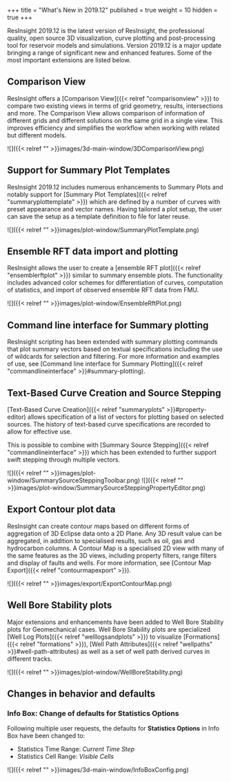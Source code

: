 +++
title = "What's New in 2019.12"
published = true
weight = 10
hidden = true
+++

ResInsight 2019.12 is the latest version of ResInsight, the professional quality, open source 3D visualization, curve plotting and post-processing tool for reservoir models and simulations.
Version 2019.12 is a major update bringing a range of significant new and enhanced features. 
Some of the most important extensions are listed below.


## Comparison View

ResInsight offers a [Comparison View]({{< relref "comparisonview" >}}) to compare two existing views in terms of grid geometry, results, intersections and more. The Comparison View allows comparison of information of different grids and different solutions on the same grid in a single view. This improves efficiency and simplifies the workflow when working with related but different models. 

![]({{< relref "" >}}images/3d-main-window/3DComparisonView.png)


## Support for Summary Plot Templates

ResInsight 2019.12 includes numerous enhancements to Summary Plots and notably support for 
[Summary Plot Templates]({{< relref "summaryplottemplate" >}}) which are defined by a number of curves with preset appearance and vector names. 
Having tailored a plot setup, the user can save the setup as a template definition to file for later reuse.

![]({{< relref "" >}}images/plot-window/SummaryPlotTemplate.png)


## Ensemble RFT data import and plotting

ResInsight allows the user to create a [ensemble RFT plot]({{< relref "ensemblerftplot" >}}) similar to summary ensemble plots. The functionality includes advanced color schemes for differentiation of curves, computation of statistics, and import of observed ensemble RFT data from FMU.

![]({{< relref "" >}}images/plot-window/EnsembleRftPlot.png)


## Command line interface for Summary plotting

ResInsight scripting has been extended with summary plotting commands that plot summary vectors based on textual specifications including the use of wildcards for selection and filtering. For more information and examples of use, see [Command line interface for Summary Plotting]({{< relref "commandlineinterface" >}}#summary-plotting).


## Text-Based Curve Creation and Source Stepping

[Text-Based Curve Creation]({{< relref "summaryplots" >}}#property-editor) allows specification of a list of vectors for plotting based on selected sources. The history of text-based curve specifications are recorded to allow for effective use.

This is possible to combine with [Summary Source Stepping]({{< relref "commandlineinterface" >}}) which has been extended to further support swift stepping through multiple vectors. 

![]({{< relref "" >}}images/plot-window/SummarySourceSteppingToolbar.png)
![]({{< relref "" >}}images/plot-window/SummarySourceSteppingPropertyEditor.png)


## Export Contour plot data

ResInsight can create contour maps based on different forms of aggregation of 3D Eclipse data onto a 2D Plane. Any 3D result value can be aggregated, in addition to specialised results, such as oil, gas and hydrocarbon columns. A Contour Map is a specialised 2D view with many of the same features as the 3D views, including property filters, range filters and display of faults and wells. For more information, 
see [Contour Map Export]({{< relref "contourmapexport" >}}).

![]({{< relref "" >}}images/export/ExportContourMap.png)

## Well Bore Stability plots

Major extensions and enhancements have been added to Well Bore Stability plots for Geomechanical cases. Well Bore Stability plots are specialized [Well Log Plots]({{< relref "welllogsandplots" >}}) to visualize [Formations]({{< relref "formations" >}}), [Well Path Attributes]({{< relref "wellpaths" >}}#well-path-attributes) as well as a set of well path derived curves in different tracks. 

![]({{< relref "" >}}images/plot-window/WellBoreStability.png)

## Changes in behavior and defaults

### Info Box: Change of defaults for Statistics Options

Following multiple user requests, the defaults for **Statistics Options** in Info Box have been changed to:

- Statistics Time Range: *Current Time Step*
- Statistics Cell Range: *Visible Cells*

![]({{< relref "" >}}images/3d-main-window/InfoBoxConfig.png)

